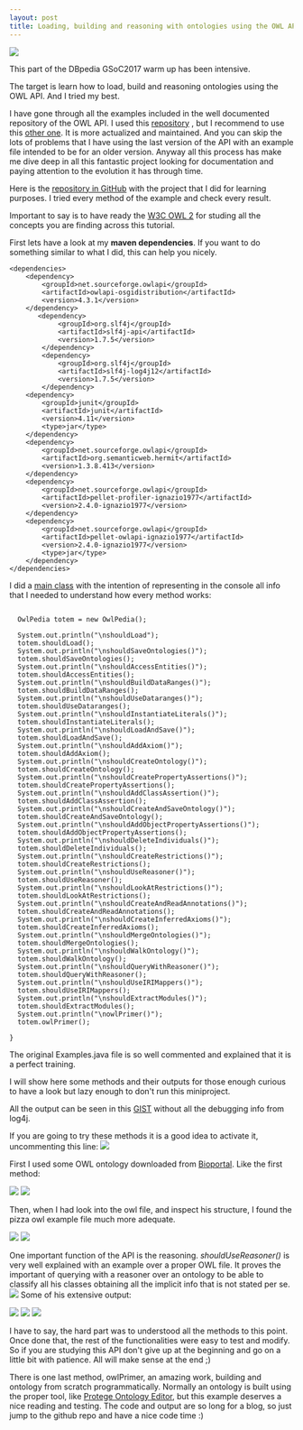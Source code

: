 ```yaml
---
layout: post
title: Loading, building and reasoning with ontologies using the OWL API
---
```

![](https://avatars3.githubusercontent.com/u/4671070?v=3&s=400)

This part of the DBpedia GSoC2017 warm up has been intensive.

The target is learn how to load, build and reasoning ontologies using the OWL API. And I tried my best.

I have gone through all the examples included in the well documented repository of the OWL API.
I used this [repository]( https://github.com/phillord/owl-api/blob/master/contract/src/test/java/org/coode/owlapi/examples/Examples.java) , but I recommend to use this [other one](https://github.com/owlcs/owlapi). It is more actualized and maintained. And you can skip the lots of problems that I have using the last version of the API with an example file intended to be for an older version.
Anyway all this process has make me dive deep in all this fantastic project looking for documentation and paying attention to the evolution it has through time.

Here is the [repository in GitHub](https://github.com/RadW2020/OwlApi_Trainning) with the project that I did for learning purposes. I tried every method of the example and check every result.

Important to say is to have ready the [W3C OWL 2](https://www.w3.org/TR/owl2-overview/) for studing all the concepts you are finding across this tutorial.

First lets have a look at my **maven dependencies**. If you want to do something similar to what I did, this can help you nicely.

```
<dependencies>
    <dependency>
        <groupId>net.sourceforge.owlapi</groupId>
        <artifactId>owlapi-osgidistribution</artifactId>
        <version>4.3.1</version>
    </dependency>
       <dependency>
            <groupId>org.slf4j</groupId>
            <artifactId>slf4j-api</artifactId>
            <version>1.7.5</version>
        </dependency>
        <dependency>
            <groupId>org.slf4j</groupId>
            <artifactId>slf4j-log4j12</artifactId>
            <version>1.7.5</version>
        </dependency>
    <dependency>
        <groupId>junit</groupId>
        <artifactId>junit</artifactId>
        <version>4.11</version>
        <type>jar</type>
    </dependency>
    <dependency>
        <groupId>net.sourceforge.owlapi</groupId>
        <artifactId>org.semanticweb.hermit</artifactId>
        <version>1.3.8.413</version>
    </dependency>
    <dependency>
        <groupId>net.sourceforge.owlapi</groupId>
        <artifactId>pellet-profiler-ignazio1977</artifactId>
        <version>2.4.0-ignazio1977</version>
    </dependency>
    <dependency>
        <groupId>net.sourceforge.owlapi</groupId>
        <artifactId>pellet-owlapi-ignazio1977</artifactId>
        <version>2.4.0-ignazio1977</version>
        <type>jar</type>
    </dependency>
</dependencies>  
```

I did a [main class](https://github.com/RadW2020/OwlApi_Trainning/blob/master/src/main/java/com/radw2020/OwlApi_Trainning/Main.java) with the intention of representing in the console all info that I needed to understand how every method works:


```

  OwlPedia totem = new OwlPedia();

  System.out.println("\nshouldLoad");
  totem.shouldLoad();
  System.out.println("\nshouldSaveOntologies()");
  totem.shouldSaveOntologies();
  System.out.println("\nshouldAccessEntities()");
  totem.shouldAccessEntities();
  System.out.println("\nshouldBuildDataRanges()");
  totem.shouldBuildDataRanges();
  System.out.println("\nshouldUseDataranges()");
  totem.shouldUseDataranges();
  System.out.println("\nshouldInstantiateLiterals()");
  totem.shouldInstantiateLiterals();
  System.out.println("\nshouldLoadAndSave()");
  totem.shouldLoadAndSave();
  System.out.println("\nshouldAddAxiom()");
  totem.shouldAddAxiom();
  System.out.println("\nshouldCreateOntology()");
  totem.shouldCreateOntology();
  System.out.println("\nshouldCreatePropertyAssertions()");
  totem.shouldCreatePropertyAssertions();
  System.out.println("\nshouldAddClassAssertion()");
  totem.shouldAddClassAssertion();
  System.out.println("\nshouldCreateAndSaveOntology()");
  totem.shouldCreateAndSaveOntology();
  System.out.println("\nshouldAddObjectPropertyAssertions()");
  totem.shouldAddObjectPropertyAssertions();
  System.out.println("\nshouldDeleteIndividuals()");
  totem.shouldDeleteIndividuals();
  System.out.println("\nshouldCreateRestrictions()");
  totem.shouldCreateRestrictions();
  System.out.println("\nshouldUseReasoner()");
  totem.shouldUseReasoner();
  System.out.println("\nshouldLookAtRestrictions()");
  totem.shouldLookAtRestrictions();
  System.out.println("\nshouldCreateAndReadAnnotations()");
  totem.shouldCreateAndReadAnnotations();
  System.out.println("\nshouldCreateInferredAxioms()");
  totem.shouldCreateInferredAxioms();
  System.out.println("\nshouldMergeOntologies()");
  totem.shouldMergeOntologies();
  System.out.println("\nshouldWalkOntology()");
  totem.shouldWalkOntology();
  System.out.println("\nshouldQueryWithReasoner()");
  totem.shouldQueryWithReasoner();
  System.out.println("\nshouldUseIRIMappers()");
  totem.shouldUseIRIMappers();
  System.out.println("\nshouldExtractModules()");
  totem.shouldExtractModules();
  System.out.println("\nowlPrimer()");
  totem.owlPrimer();

}
```

The original Examples.java file is so well commented and explained that it is a perfect training.

I will show here some methods and their outputs for those enough curious to have a look but lazy enough to don't run this miniproject.

All the output can be seen in this [GIST](https://gist.github.com/RadW2020/62ea2de9499b1d443e2d5e5577b71b28) without all the debugging info from log4j.

If you are going to try these methods it is a good idea to activate it, uncommenting this line:
![](http://i.imgur.com/V6PkC8X.png)

First I used some OWL ontology downloaded from [Bioportal](http://bioportal.bioontology.org/). Like the first method:

![](http://i.imgur.com/6riBDbg.png)
![](http://i.imgur.com/k6uupyK.png)

Then, when I had look into the owl file, and inspect his structure, I found the pizza owl example file much more adequate.

![](http://i.imgur.com/6NHUE38.png)
![](http://i.imgur.com/wBM7sjT.png)

One important function of the API is the reasoning. *shouldUseReasoner()* is very well explained with an example over a proper OWL file. It proves the important of querying with a reasoner over an ontology to be able to classify all his classes obtaining all the implicit info that is not stated per se.
![](http://i.imgur.com/CTRAZsU.png)
Some of his extensive output:

![](http://i.imgur.com/gqIvytK.png)
![](http://i.imgur.com/me5UCal.png)
![](http://i.imgur.com/bwHhnHT.png)

I have to say, the hard part was to understood all the methods to this point. Once done that, the rest of the functionalities were easy to test and modify. So if you are studying this API don't give up at the beginning and go on a little bit with patience. All will make sense at the end ;)

There is one last method, owlPrimer, an amazing work, building and ontology from scratch programmatically. Normally an ontology is built using the proper tool, like [Protege Ontology Editor](http://protege.stanford.edu/), but this example deserves a nice reading and testing. The code and output are so long for a blog, so just jump to the github repo and have a nice code time :)

